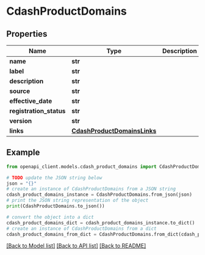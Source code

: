 # CdashProductDomains


## Properties

Name | Type | Description | Notes
------------ | ------------- | ------------- | -------------
**name** | **str** |  | [optional] 
**label** | **str** |  | [optional] 
**description** | **str** |  | [optional] 
**source** | **str** |  | [optional] 
**effective_date** | **str** |  | [optional] 
**registration_status** | **str** |  | [optional] 
**version** | **str** |  | [optional] 
**links** | [**CdashProductDomainsLinks**](CdashProductDomainsLinks.md) |  | [optional] 

## Example

```python
from openapi_client.models.cdash_product_domains import CdashProductDomains

# TODO update the JSON string below
json = "{}"
# create an instance of CdashProductDomains from a JSON string
cdash_product_domains_instance = CdashProductDomains.from_json(json)
# print the JSON string representation of the object
print(CdashProductDomains.to_json())

# convert the object into a dict
cdash_product_domains_dict = cdash_product_domains_instance.to_dict()
# create an instance of CdashProductDomains from a dict
cdash_product_domains_from_dict = CdashProductDomains.from_dict(cdash_product_domains_dict)
```
[[Back to Model list]](../README.md#documentation-for-models) [[Back to API list]](../README.md#documentation-for-api-endpoints) [[Back to README]](../README.md)


